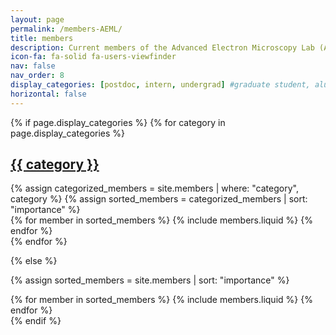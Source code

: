 ```yaml
---
layout: page
permalink: /members-AEML/
title: members
description: Current members of the Advanced Electron Microscopy Lab (AEML)
icon-fa: fa-solid fa-users-viewfinder
nav: false
nav_order: 8
display_categories: [postdoc, intern, undergrad] #graduate student, alumni
horizontal: false
---
```


<!-- pages/members.md -->
<div class="members">
{% if page.display_categories %}
  <!-- Display categorized members -->
  {% for category in page.display_categories %}
  <a id="{{ category }}" href=".#{{ category }}">
    <h2 class="category">{{ category }}</h2>
  </a>
  {% assign categorized_members = site.members | where: "category", category %}
  {% assign sorted_members = categorized_members | sort: "importance" %}
  <!-- Generate cards for each project -->
  <div class="row row-cols-1 row-cols-md-3">
    {% for member in sorted_members %}
      {% include members.liquid %}
    {% endfor %}
  </div>
  {% endfor %}

{% else %}

  <!-- Display members without categories -->

{% assign sorted_members = site.members | sort: "importance" %}

  <!-- Generate items for each member -->
  <div class="row row-cols-1 row-cols-md-3">
    {% for member in sorted_members %}
      {% include members.liquid %}
    {% endfor %}
  </div>
{% endif %}
</div>
